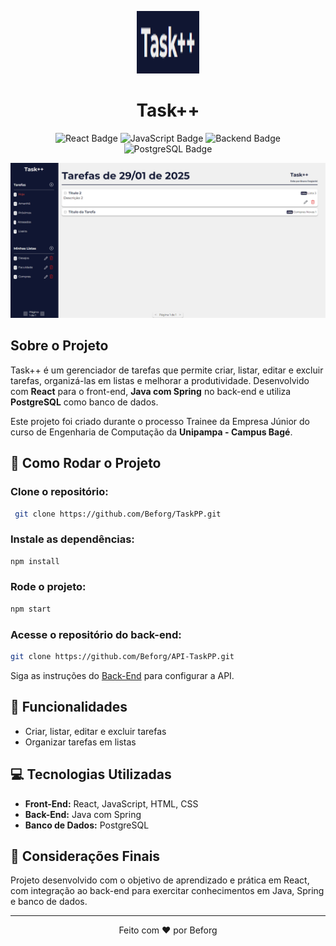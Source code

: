 <p align="center">
  <img src="https://github.com/Beforg/assets/blob/main/taskpp/logo.png" alt="Logo" width="100" height="100">
</p>

<h1 align="center">Task++</h1>

<p align="center">
  <img src="https://img.shields.io/badge/react-%2320232a.svg?style=for-the-badge&logo=react&logoColor=%2361DAFB" alt="React Badge">
  <img src="https://img.shields.io/badge/javascript-%23323330.svg?style=for-the-badge&logo=javascript&logoColor=%23F7DF1E" alt="JavaScript Badge">
  <img src="https://img.shields.io/badge/backend-java%20spring-%236DB33F?style=for-the-badge&logo=spring" alt="Backend Badge">
  <img src="https://img.shields.io/badge/database-postgresql-%23336791.svg?style=for-the-badge&logo=postgresql&logoColor=white" alt="PostgreSQL Badge">
</p>

<p align="center">
  <img src="https://github.com/Beforg/assets/blob/main/taskpp/p1.png" alt="Preview Image" width="600">
</p>

## Sobre o Projeto

Task++ é um gerenciador de tarefas que permite criar, listar, editar e excluir tarefas, organizá-las em listas e melhorar a produtividade. Desenvolvido com **React** para o front-end, **Java com Spring** no back-end e utiliza **PostgreSQL** como banco de dados.

Este projeto foi criado durante o processo Trainee da Empresa Júnior do curso de Engenharia de Computação da **Unipampa - Campus Bagé**.

## 🚀 Como Rodar o Projeto

### Clone o repositório:

```bash
 git clone https://github.com/Beforg/TaskPP.git
```

### Instale as dependências:

```bash
npm install
```

### Rode o projeto:

```bash
npm start
```

### Acesse o repositório do back-end:

```bash
git clone https://github.com/Beforg/API-TaskPP.git
```

Siga as instruções do [Back-End](https://github.com/Beforg/API-TaskPP) para configurar a API.

## 🔧 Funcionalidades

- Criar, listar, editar e excluir tarefas
- Organizar tarefas em listas

## 💻 Tecnologias Utilizadas

- **Front-End:** React, JavaScript, HTML, CSS
- **Back-End:** Java com Spring
- **Banco de Dados:** PostgreSQL

## 📌 Considerações Finais

Projeto desenvolvido com o objetivo de aprendizado e prática em React, com integração ao back-end para exercitar conhecimentos em Java, Spring e banco de dados.

---
<p align="center">Feito com ❤ por Beforg</p>

